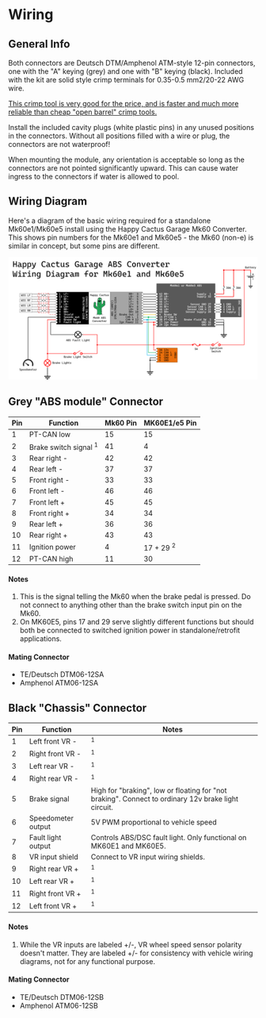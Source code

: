 # Wiring

## General Info

Both connectors are Deutsch DTM/Amphenol ATM-style 12-pin connectors, one with the "A" keying (grey) and one with "B" keying (black). Included with the kit are solid style crimp terminals for 0.35-0.5 mm2/20-22 AWG wire.

[This crimp tool is very good for the price, and is faster and much more reliable than cheap "open barrel" crimp tools.](https://www.amazon.com/gp/product/B07TW4X7JP/)

Install the included cavity plugs (white plastic pins) in any unused positions in the connectors. Without all positions filled with a wire or plug, the connectors are not waterproof!

When mounting the module, any orientation is acceptable so long as the connectors are not pointed significantly upward. This can cause water ingress to the connectors if water is allowed to pool.

## Wiring Diagram

Here's a diagram of the basic wiring required for a standalone Mk60e1/Mk60e5 install using the Happy Cactus Garage Mk60 Converter. This shows pin numbers for the Mk60e1 and Mk60e5 - the Mk60 (non-e) is similar in concept, but some pins are different.

![Mk60e5 wiring diagram](img/mk60-wiring.png)

## Grey "ABS module" Connector

| Pin | Function | Mk60 Pin | MK60E1/e5 Pin |
|--|--|--|--|
| 1 | PT-CAN low | 15 | 15 |
| 2 | Brake switch signal <sup>1</sup> | 41 | 4 |
| 3 | Rear right - | 42 | 42 |
| 4 | Rear left - | 37 | 37 |
| 5 | Front right - | 33 | 33 |
| 6 | Front left - | 46 | 46 |
| 7 | Front left + | 45 | 45 |
| 8 | Front right + | 34 | 34 |
| 9 | Rear left + | 36 | 36 |
| 10 | Rear right + | 43 | 43 |
| 11 | Ignition power | 4 | 17 + 29 <sup>2</sup> |
| 12 | PT-CAN high | 11 | 30 |

#### Notes

1. This is the signal telling the Mk60 when the brake pedal is pressed. Do not connect to anything other than the brake switch input pin on the Mk60.
2. On MK60E5, pins 17 and 29 serve slightly different functions but should both be connected to switched ignition power in standalone/retrofit applications.

#### Mating Connector
- TE/Deutsch DTM06-12SA
- Amphenol ATM06-12SA

## Black "Chassis" Connector

| Pin | Function | Notes |
|--|--|--|
| 1 | Left front VR - | <sup>1</sup> |
| 2 | Right front VR - | <sup>1</sup> |
| 3 | Left rear VR - | <sup>1</sup> |
| 4 | Right rear VR - | <sup>1</sup> |
| 5 | Brake signal | High for "braking", low or floating for "not braking". Connect to ordinary 12v brake light circuit.|
| 6 | Speedometer output | 5V PWM proportional to vehicle speed |
| 7 | Fault light output | Controls ABS/DSC fault light. Only functional on MK60E1 and MK60E5. |
| 8 | VR input shield | Connect to VR input wiring shields. |
| 9 | Right rear VR + | <sup>1</sup> |
| 10 | Left rear VR + | <sup>1</sup> |
| 11 | Right front VR + | <sup>1</sup> |
| 12 | Left front VR + | <sup>1</sup> |

#### Notes

1. While the VR inputs are labeled +/-, VR wheel speed sensor polarity doesn't matter. They are labeled +/- for consistency with vehicle wiring diagrams, not for any functional purpose.

#### Mating Connector
- TE/Deutsch DTM06-12SB
- Amphenol ATM06-12SB
